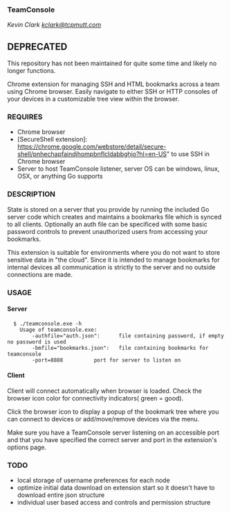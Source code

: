 ### TeamConsole
*Kevin Clark kclark@tcpmutt.com*

## DEPRECATED
This repository has not been maintained for quite some time and likely no longer functions.

Chrome extension for managing SSH and HTML bookmarks across a team using Chrome browser.  Easily navigate to either SSH or HTTP consoles of your devices in a customizable tree view within the browser.

### REQUIRES
  - Chrome browser
  - [SecureShell extension]: https://chrome.google.com/webstore/detail/secure-shell/pnhechapfaindjhompbnflcldabbghjo?hl=en-US" to use SSH in Chrome browser
  - Server to host TeamConsole listener, server OS can be windows, linux, OSX, or anything Go supports

### DESCRIPTION

State is stored on a server that you provide by running the included Go server code which creates and maintains
a bookmarks file which is synced to all clients.  Optionally an auth file can be specificed with
some basic password controls to prevent unauthorized users from accessing your bookmarks.


This extension is suitable for environments where you do not want to store sensitive data in "the cloud".  Since
it is intended to manage bookmarks for internal devices all communication is strictly to the server and no outside
connections are made.

### USAGE

#### Server
```
  $ ./teamconsole.exe -h
	Usage of teamconsole.exe:
  		-authfile="auth.json": 		file containing password, if empty no password is used
  		-bmfile="bookmarks.json": 	file containing bookmarks for teamconsole
  		-port=8888 			port for server to listen on
```


#### Client

  Client will connect automatically when browser is loaded.  Check the browser icon color for connectivity indicators( green = good).  

  Click the browser icon to display a popup of the bookmark tree where you can connect to devices or add/move/remove devices via the menu.

  Make sure you have a TeamConsole server listening on an accessible port and that you have specified the correct server and port in the extension's options page.

### TODO
  - local storage of username preferences for each node
  - optimize initial data download on extension start so it doesn't have to download entire json structure
  - individual user based access and controls and permission structure



